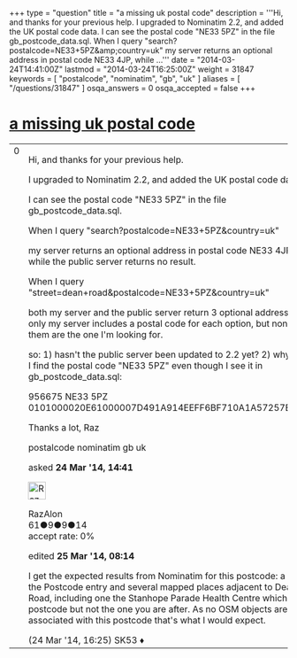 +++
type = "question"
title = "a missing uk postal code"
description = '''Hi, and thanks for your previous help. I upgraded to Nominatim 2.2, and added the UK postal code data. I can see the postal code &quot;NE33 5PZ&quot; in the file gb_postcode_data.sql. When I query &quot;search?postalcode=NE33+5PZ&amp;amp;country=uk&quot; my server returns an optional address in postal code NE33 4JP, while ...'''
date = "2014-03-24T14:41:00Z"
lastmod = "2014-03-24T16:25:00Z"
weight = 31847
keywords = [ "postalcode", "nominatim", "gb", "uk" ]
aliases = [ "/questions/31847" ]
osqa_answers = 0
osqa_accepted = false
+++

<div class="headNormal">

# [a missing uk postal code](/questions/31847/a-missing-uk-postal-code)

</div>

<div id="main-body">

<div id="askform">

<table id="question-table" style="width:100%;">
<colgroup>
<col style="width: 50%" />
<col style="width: 50%" />
</colgroup>
<tbody>
<tr>
<td style="width: 30px; vertical-align: top"><div class="vote-buttons">
<span id="post-31847-upvote" class="ajax-command post-vote up" rel="nofollow" title="I like this post (click again to cancel)"> </span>
<div id="post-31847-score" class="post-score" title="current number of votes">
0
</div>
<span id="post-31847-downvote" class="ajax-command post-vote down" rel="nofollow" title="I dont like this post (click again to cancel)"> </span> <span id="favorite-mark" class="ajax-command favorite-mark" rel="nofollow" title="mark/unmark this question as favorite (click again to cancel)"> </span>
<div id="favorite-count" class="favorite-count">
&#10;</div>
</div></td>
<td><div id="item-right">
<div class="question-body">
<p>Hi, and thanks for your previous help.</p>
<p>I upgraded to Nominatim 2.2, and added the UK postal code data.</p>
<p>I can see the postal code "NE33 5PZ" in the file gb_postcode_data.sql.</p>
<p>When I query "search?postalcode=NE33+5PZ&amp;country=uk"</p>
<p>my server returns an optional address in postal code NE33 4JP, while the public server returns no result.</p>
<p>When I query "street=dean+road&amp;postalcode=NE33+5PZ&amp;country=uk"</p>
<p>both my server and the public server return 3 optional addresses, only my server includes a postal code for each option, but none of them are the one I'm looking for.</p>
<p>so: 1) hasn't the public server been updated to 2.2 yet? 2) why can't I find the postal code "NE33 5PZ" even though I see it in gb_postcode_data.sql:</p>
<p>956675 NE33 5PZ 0101000020E61000007D491A914EEFF6BF710A1A57257E4B40</p>
<p>Thanks a lot, Raz</p>
</div>
<div id="question-tags" class="tags-container tags">
<span class="post-tag tag-link-postalcode" rel="tag" title="see questions tagged &#39;postalcode&#39;">postalcode</span> <span class="post-tag tag-link-nominatim" rel="tag" title="see questions tagged &#39;nominatim&#39;">nominatim</span> <span class="post-tag tag-link-gb" rel="tag" title="see questions tagged &#39;gb&#39;">gb</span> <span class="post-tag tag-link-uk" rel="tag" title="see questions tagged &#39;uk&#39;">uk</span>
</div>
<div id="question-controls" class="post-controls">
&#10;</div>
<div class="post-update-info-container">
<div class="post-update-info post-update-info-user">
<p>asked <strong>24 Mar '14, 14:41</strong></p>
<img src="https://secure.gravatar.com/avatar/84ebb95a07dd884e34f0170b07b1d652?s=32&amp;d=identicon&amp;r=g" class="gravatar" width="32" height="32" alt="RazAlon&#39;s gravatar image" />
<p><span>RazAlon</span><br />
<span class="score" title="61 reputation points">61</span><span title="9 badges"><span class="badge1">●</span><span class="badgecount">9</span></span><span title="9 badges"><span class="silver">●</span><span class="badgecount">9</span></span><span title="14 badges"><span class="bronze">●</span><span class="badgecount">14</span></span><br />
<span class="accept_rate" title="Rate of the user&#39;s accepted answers">accept rate:</span> <span title="RazAlon has no accepted answers">0%</span></p>
</div>
<div class="post-update-info post-update-info-edited">
<p><span> edited <strong>25 Mar '14, 08:14</strong> </span></p>
</div>
</div>
<div id="comments-container-31847" class="comments-container">
<span id="31854"></span>
<div id="comment-31854" class="comment">
<div id="post-31854-score" class="comment-score">
&#10;</div>
<div class="comment-text">
<p>I get the expected results from Nominatim for this postcode: a Free the Postcode entry and several mapped places adjacent to Dean Road, including one the Stanhope Parade Health Centre which has a postcode but not the one you are after. As no OSM objects are associated with this postcode that's what I would expect.</p>
</div>
<div id="comment-31854-info" class="comment-info">
<span class="comment-age">(24 Mar '14, 16:25)</span> <span class="comment-user userinfo">SK53 ♦</span>
</div>
</div>
</div>
<div id="comment-tools-31847" class="comment-tools">
&#10;</div>
<div class="clear">
&#10;</div>
<div id="comment-31847-form-container" class="comment-form-container">
&#10;</div>
<div class="clear">
&#10;</div>
</div></td>
</tr>
</tbody>
</table>

</div>

</div>

